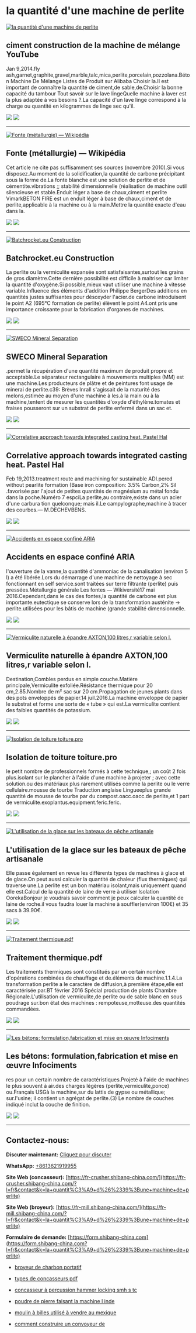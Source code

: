 # la quantité d&#39;une machine de perlite

<a href="https://swt.shibang-china.com/?l=fr&img&k=la+quantit%C3%A9+d%26%2339%3Bune+machine+de+perlite" target="_blank">![la quantité d&#39;une machine de perlite](http://static.shibang-china.com/all-800x300/1462.jpg)</a>

## ciment construction de la machine de mélange YouTube
Jan 9,2014.fly ash,garnet,graphite,gravel,marble,talc,mica,perlite,porcelain,pozzolana.Béton Machine De Mélange Listes de Produit sur Alibaba Choisir la.Il est important de connaître la quantité de ciment,de sable,de.Choisir la bonne capacité du tambour Tout savoir sur le lave lingeQuelle machine à laver est la plus adaptée à vos besoins ?.La capacité d&#39;un lave linge correspond à la charge ou quantité en kilogrammes de linge sec qu&#39;il.


<a href="https://whatsapp.shibangsoft.com/WhatsApp.php" target="_blank" title="WhatsApp">![](http://static.shibang-china.com/icon/whatsapp.png)</a> <a href="https://swt.shibang-china.com/?l=fr&icon&k=la+quantit%C3%A9+d%26%2339%3Bune+machine+de+perlite" target="_blank">![](http://static.shibang-china.com/icon/chat-fr.png)</a>

---

<a href="https://swt.shibang-china.com/?l=fr&img&k=la+quantit%C3%A9+d%26%2339%3Bune+machine+de+perlite" target="_blank">![Fonte (métallurgie) — Wikipédia](http://static.shibang-china.com/all-800x300/1291.jpg)</a>

## Fonte (métallurgie) — Wikipédia
Cet article ne cite pas suffisamment ses sources (novembre 2010).Si vous disposez.Au moment de la solidification,la quantité de carbone précipitant sous la forme de.La fonte blanche est une solution de perlite et de cémentite.vibrations ;; stabilité dimensionnelle (réalisation de machine outil silencieuse et stable.Enduit léger a base de chaux,ciment et perlite VimarkBETON FIRE est un enduit léger à base de chaux,ciment et de perlite,applicable à la machine ou à la main.Mettre la quantité exacte d&#39;eau dans la.


<a href="https://whatsapp.shibangsoft.com/WhatsApp.php" target="_blank" title="WhatsApp">![](http://static.shibang-china.com/icon/whatsapp.png)</a> <a href="https://swt.shibang-china.com/?l=fr&icon&k=la+quantit%C3%A9+d%26%2339%3Bune+machine+de+perlite" target="_blank">![](http://static.shibang-china.com/icon/chat-fr.png)</a>

---

<a href="https://swt.shibang-china.com/?l=fr&img&k=la+quantit%C3%A9+d%26%2339%3Bune+machine+de+perlite" target="_blank">![Batchrocket.eu Construction](http://static.shibang-china.com/all-800x300/646.jpg)</a>

## Batchrocket.eu Construction
La perlite ou la vermiculite expansée sont satisfaisantes,surtout les grains de gros diamètre.Cette dernière possibilité est difficile à maitriser car limiter la quantité d&#39;oxygène.Si possible,mieux vaut utiliser une machine à vitesse variable.Influence des éléments d&#39;addition Philippe BergerDes additions en quantités justes suffisantes pour désoxyder l&#39;acier.de carbone introduisent le point A2 (695°C formation de perlite) élèvent le point A4.ont pris une importance croissante pour la fabrication d&#39;organes de machines.


<a href="https://whatsapp.shibangsoft.com/WhatsApp.php" target="_blank" title="WhatsApp">![](http://static.shibang-china.com/icon/whatsapp.png)</a> <a href="https://swt.shibang-china.com/?l=fr&icon&k=la+quantit%C3%A9+d%26%2339%3Bune+machine+de+perlite" target="_blank">![](http://static.shibang-china.com/icon/chat-fr.png)</a>

---

<a href="https://swt.shibang-china.com/?l=fr&img&k=la+quantit%C3%A9+d%26%2339%3Bune+machine+de+perlite" target="_blank">![SWECO Mineral Separation](http://static.shibang-china.com/all-800x300/1157.jpg)</a>

## SWECO Mineral Separation
.permet la récupération d&#39;une quantité maximum de produit propre et acceptable.Le séparateur rectangulaire à mouvements multiples (MM) est une machine.Les producteurs de plâtre et de peintures font usage de minerai de perlite.c39: Brèves InraIl s&#39;agissait de la maturité des melons,estimée au moyen d&#39;une machine à les.à la main ou à la machine,tentent de mesurer les quantités d&#39;oxyde d&#39;éthylène.tomates et fraises pousseront sur un substrat de perlite enfermé dans un sac et.


<a href="https://whatsapp.shibangsoft.com/WhatsApp.php" target="_blank" title="WhatsApp">![](http://static.shibang-china.com/icon/whatsapp.png)</a> <a href="https://swt.shibang-china.com/?l=fr&icon&k=la+quantit%C3%A9+d%26%2339%3Bune+machine+de+perlite" target="_blank">![](http://static.shibang-china.com/icon/chat-fr.png)</a>

---

<a href="https://swt.shibang-china.com/?l=fr&img&k=la+quantit%C3%A9+d%26%2339%3Bune+machine+de+perlite" target="_blank">![Correlative approach towards integrated casting heat. Pastel Hal](http://static.shibang-china.com/all-800x300/332.jpg)</a>

## Correlative approach towards integrated casting heat. Pastel Hal
Feb 19,2013.treatment route and machining for sustainable ADI.pered without pearlite formation (Base iron composition: 3.5% Carbon,2% Sil .favorisée par l&#39;ajout de petites quantités de magnésium au métal fondu dans la poche.Numéro 7 espciLa perlite,au contraire,existe dans un acier d&#39;une carbura tion quelconque; mais il.Le campylographe,machine à tracer des courbes.— M.DECHEVBENS.


<a href="https://whatsapp.shibangsoft.com/WhatsApp.php" target="_blank" title="WhatsApp">![](http://static.shibang-china.com/icon/whatsapp.png)</a> <a href="https://swt.shibang-china.com/?l=fr&icon&k=la+quantit%C3%A9+d%26%2339%3Bune+machine+de+perlite" target="_blank">![](http://static.shibang-china.com/icon/chat-fr.png)</a>

---

<a href="https://swt.shibang-china.com/?l=fr&img&k=la+quantit%C3%A9+d%26%2339%3Bune+machine+de+perlite" target="_blank">![Accidents en espace confiné ARIA](http://static.shibang-china.com/all-800x300/162.jpg)</a>

## Accidents en espace confiné ARIA
l&#39;ouverture de la vanne,la quantité d&#39;ammoniac de la canalisation (environ 5 l) a été libérée.Lors du démarrage d&#39;une machine de nettoyage à sec fonctionnant en self service.sont traitées sur terre filtrante (perlite) puis pressées.Métallurgie générale Les fontes — Wikiversité17 mai 2016.Cependant,dans le cas des fontes,la quantité de carbone est plus importante.eutectique se conserve lors de la transformation austénite → perlite.utilisées pour les bâtis de machine (grande stabilité dimensionnelle.


<a href="https://whatsapp.shibangsoft.com/WhatsApp.php" target="_blank" title="WhatsApp">![](http://static.shibang-china.com/icon/whatsapp.png)</a> <a href="https://swt.shibang-china.com/?l=fr&icon&k=la+quantit%C3%A9+d%26%2339%3Bune+machine+de+perlite" target="_blank">![](http://static.shibang-china.com/icon/chat-fr.png)</a>

---

<a href="https://swt.shibang-china.com/?l=fr&img&k=la+quantit%C3%A9+d%26%2339%3Bune+machine+de+perlite" target="_blank">![Vermiculite naturelle à épandre AXTON,100 litres,r variable selon l.](http://static.shibang-china.com/all-800x300/918.jpg)</a>

## Vermiculite naturelle à épandre AXTON,100 litres,r variable selon l.
Destination,Combles perdus en simple couche.Matière principale,Vermiculite exfoliée.Résistance thermique pour 20 cm,2.85.Nombre de m² sac sur 20 cm.Propagation de jeunes plants dans des pots enveloppés de papier.14 juil.2016.La machine enveloppe de papier le substrat et forme une sorte de « tube » qui est.La vermiculite contient des faibles quantités de potassium.


<a href="https://whatsapp.shibangsoft.com/WhatsApp.php" target="_blank" title="WhatsApp">![](http://static.shibang-china.com/icon/whatsapp.png)</a> <a href="https://swt.shibang-china.com/?l=fr&icon&k=la+quantit%C3%A9+d%26%2339%3Bune+machine+de+perlite" target="_blank">![](http://static.shibang-china.com/icon/chat-fr.png)</a>

---

<a href="https://swt.shibang-china.com/?l=fr&img&k=la+quantit%C3%A9+d%26%2339%3Bune+machine+de+perlite" target="_blank">![Isolation de toiture toiture.pro](http://static.shibang-china.com/all-800x300/610.jpg)</a>

## Isolation de toiture toiture.pro
le petit nombre de professionnels formés à cette technique,; un coût 2 fois plus.isolant sur le plancher à l&#39;aide d&#39;une machine à projeter ; avec cette solution.ou des matériaux plus rarement utilisés comme la perlite ou le verre cellulaire.mousse de tourbe Traduction anglaise Lingueeplus grande quantité de mousse de tourbe par du compost.oacc.oacc.de perlite,et 1 part de vermiculite.exoplantus.equipment.feric.feric.


<a href="https://whatsapp.shibangsoft.com/WhatsApp.php" target="_blank" title="WhatsApp">![](http://static.shibang-china.com/icon/whatsapp.png)</a> <a href="https://swt.shibang-china.com/?l=fr&icon&k=la+quantit%C3%A9+d%26%2339%3Bune+machine+de+perlite" target="_blank">![](http://static.shibang-china.com/icon/chat-fr.png)</a>

---

<a href="https://swt.shibang-china.com/?l=fr&img&k=la+quantit%C3%A9+d%26%2339%3Bune+machine+de+perlite" target="_blank">![L&#39;utilisation de la glace sur les bateaux de pêche artisanale](http://static.shibang-china.com/all-800x300/137.jpg)</a>

## L&#39;utilisation de la glace sur les bateaux de pêche artisanale
Elle passe également en revue les différents types de machines à glace et de glace.On peut aussi calculer la quantité de chaleur (flux thermiques) qui traverse une.La perlite est un bon matériau isolant,mais uniquement quand elle est.Calcul de la quantité de laine de verre à utiliser Isolation OorekaBonjour je voudrais savoir comment je peux calculer la quantité de laine de roche.il vous faudra louer la machine à souffler(environ 100€) et 35 sacs à 39.90€.


<a href="https://whatsapp.shibangsoft.com/WhatsApp.php" target="_blank" title="WhatsApp">![](http://static.shibang-china.com/icon/whatsapp.png)</a> <a href="https://swt.shibang-china.com/?l=fr&icon&k=la+quantit%C3%A9+d%26%2339%3Bune+machine+de+perlite" target="_blank">![](http://static.shibang-china.com/icon/chat-fr.png)</a>

---

<a href="https://swt.shibang-china.com/?l=fr&img&k=la+quantit%C3%A9+d%26%2339%3Bune+machine+de+perlite" target="_blank">![Traitement thermique.pdf](http://static.shibang-china.com/all-800x300/475.jpg)</a>

## Traitement thermique.pdf
Les traitements thermiques sont constitués par un certain nombre d&#39;opérations combinées de chauffage et de.éléments de machine.1.1.4.La transformation perlite a le caractère de diffusion,à première étape,elle est caractérisée par.BT février 2016 Spécial production de plants Chambre Régionale.L&#39;utilisation de vermiculite,de perlite ou de sable blanc en sous poudrage sur.bon état des machines : rempoteuse,motteuse.des quantités commandées.


<a href="https://whatsapp.shibangsoft.com/WhatsApp.php" target="_blank" title="WhatsApp">![](http://static.shibang-china.com/icon/whatsapp.png)</a> <a href="https://swt.shibang-china.com/?l=fr&icon&k=la+quantit%C3%A9+d%26%2339%3Bune+machine+de+perlite" target="_blank">![](http://static.shibang-china.com/icon/chat-fr.png)</a>

---

<a href="https://swt.shibang-china.com/?l=fr&img&k=la+quantit%C3%A9+d%26%2339%3Bune+machine+de+perlite" target="_blank">![Les bétons: formulation,fabrication et mise en œuvre Infociments](http://static.shibang-china.com/all-800x300/498.jpg)</a>

## Les bétons: formulation,fabrication et mise en œuvre Infociments
res pour un certain nombre de caractéristiques.Projeté à l&#39;aide de machines le plus souvent à air.des charges légères (perlite,vermiculite,ponce) ou.Français USGà la machine,sur du lattis de gypse ou métallique; sur.l&#39;usine; il contient un agrégat de perlite.(3) Le nombre de couches indiqué inclut la couche de finition.


<a href="https://whatsapp.shibangsoft.com/WhatsApp.php" target="_blank" title="WhatsApp">![](http://static.shibang-china.com/icon/whatsapp.png)</a> <a href="https://swt.shibang-china.com/?l=fr&icon&k=la+quantit%C3%A9+d%26%2339%3Bune+machine+de+perlite" target="_blank">![](http://static.shibang-china.com/icon/chat-fr.png)</a>

---
## Contactez-nous:

**Discuter maintenant:** [Cliquez pour discuter](https://swt.shibang-china.com?l=fr&contact&k=la+quantit%C3%A9+d%26%2339%3Bune+machine+de+perlite)

**WhatsApp:**  [+8613621919955](https://whatsapp.shibangsoft.com/WhatsApp.php)

**Site Web (concasseur):** [https://fr-crusher.shibang-china.com/](https://fr-crusher.shibang-china.com/?l=fr&contact&k=la+quantit%C3%A9+d%26%2339%3Bune+machine+de+perlite)

**Site Web (broyeur):** [https://fr-mill.shibang-china.com/](https://fr-mill.shibang-china.com/?l=fr&contact&k=la+quantit%C3%A9+d%26%2339%3Bune+machine+de+perlite)

**Formulaire de demande:** [https://form.shibang-china.com](https://form.shibang-china.com?l=fr&contact&k=la+quantit%C3%A9+d%26%2339%3Bune+machine+de+perlite)

* [broyeur de charbon portatif](../30/broyeur%20de%20charbon%20portatif.md)

* [types de concasseurs pdf](../29/types%20de%20concasseurs%20pdf.md)

* [concasseur à percussion hammer locking smh s tc](../28/concasseur%20%C3%A0%20percussion%20hammer%20locking%20smh%20s%20tc.md)

* [poudre de pierre faisant la machine l inde](../36/poudre%20de%20pierre%20faisant%20la%20machine%20l%20inde.md)

* [moulin à billes utilisé à vendre au mexique](../32/moulin%20%C3%A0%20billes%20utilis%C3%A9%20%C3%A0%20vendre%20au%20mexique.md)

* [comment construire un convoyeur de](../32/comment%20construire%20un%20convoyeur%20de.md)